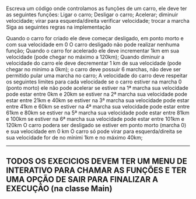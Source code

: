 Escreva um código onde controlamos as funções de um carro, ele deve ter as seguintes funções:
Ligar o carro;
Desligar o carro;
Acelerar;
diminuir velocidade;
virar para esquerda/direita
verificar velocidade;
trocar a marcha
Siga as seguintes regras na implementação

Quando o carro for criado ele deve começar desligado, em ponto morto e com sua velocidade em 0
O carro desligado não pode realizar nenhuma função;
Quando o carro for acelerado ele deve incrementar 1km em sua velocidade (pode chegar no máximo a 120km);
Quando diminuir a velocidade do carro ele deve decrementar 1 km de sua velocidade (pode chegar no minimo a 0km);
o carro deve possuir 6 marchas, não deve ser permitido pular uma marcha no carro;
A velocidade do carro deve respeitar os seguintes limites para cada velocidade
se o carro estiver na marcha 0 (ponto morto) ele não pode acelerar
se estiver na 1ª marcha sua velocidade pode estar entre 0km e 20km
se estiver na 2ª marcha sua velocidade pode estar entre 21km e 40km
se estiver na 3ª marcha sua velocidade pode estar entre 41km e 60km
se estiver na 4ª marcha sua velocidade pode estar entre 61km e 80km
se estiver na 5ª marcha sua velocidade pode estar entre 81km e 100km
se estiver na 6ª marcha sua velocidade pode estar entre 101km e 120km
O carro podera ser desligado se estiver em ponto morto (marcha 0) e sua velocidade em 0 km
O carro só pode virar para esquerda/direita se sua velocidade for de no mínimi 1km e no máximo 40km;

-------------------------------------------------------------------------------------------------------------------
TODOS OS EXECICIOS DEVEM TER UM MENU DE INTERATIVO PARA CHAMAR AS FUNÇÕES E TER UMA OPÇÃO DE SAIR PARA FINALIZAR A EXECUÇÃO (na classe Main)
-------------------------------------------------------------------------------------------------------------------